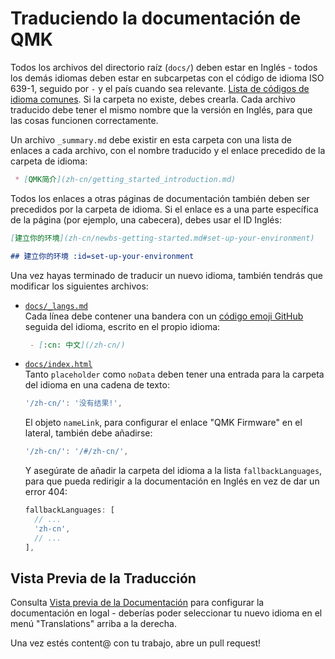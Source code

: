 # Traduciendo la documentación de QMK

Todos los archivos del directorio raíz (`docs/`) deben estar en Inglés - todos los demás idiomas deben estar en subcarpetas con el código de idioma ISO 639-1, seguido por `-` y el país cuando sea relevante. [Lista de códigos de idioma comunes](https://www.andiamo.co.uk/resources/iso-language-codes/). Si la carpeta no existe, debes crearla. Cada archivo traducido debe tener el mismo nombre que la versión en Inglés, para que las cosas funcionen correctamente.

Un archivo `_summary.md` debe existir en esta carpeta con una lista de enlaces a cada archivo, con el nombre traducido y el enlace precedido de la carpeta de idioma:

```markdown
 * [QMK简介](zh-cn/getting_started_introduction.md)
```

Todos los enlaces a otras páginas de documentación también deben ser precedidos por la carpeta de idioma. Si el enlace es a una parte específica de la página (por ejemplo, una cabecera), debes usar el ID Inglés:

```markdown
[建立你的环境](zh-cn/newbs-getting-started.md#set-up-your-environment)

## 建立你的环境 :id=set-up-your-environment
```

Una vez hayas terminado de traducir un nuevo idioma, también tendrás que modificar los siguientes archivos:

* [`docs/_langs.md`](https://github.com/qmk/qmk_firmware/blob/master/docs/_langs.md)  
  Cada línea debe contener una bandera con un [código emoji GitHub](https://github.com/ikatyang/emoji-cheat-sheet/blob/master/README.md#country-flag) seguida del idioma, escrito en el propio idioma:

  ```markdown
   - [:cn: 中文](/zh-cn/)
  ```

* [`docs/index.html`](https://github.com/qmk/qmk_firmware/blob/master/docs/index.html)  
  Tanto `placeholder` como `noData` deben tener una entrada para la carpeta del idioma en una cadena de texto:

  ```js
  '/zh-cn/': '没有结果!',
  ```

  El objeto `nameLink`, para configurar el enlace "QMK Firmware" en el lateral, también debe añadirse:

  ```js
  '/zh-cn/': '/#/zh-cn/',
  ```

  Y asegúrate de añadir la carpeta del idioma a la lista `fallbackLanguages`, para que pueda redirigir a la documentación en Inglés en vez de dar un error 404:

  ```js
  fallbackLanguages: [
    // ...
    'zh-cn',
    // ...
  ],
  ```

## Vista Previa de la Traducción

Consulta [Vista previa de la Documentación](contributing.md#previewing-the-documentation) para configurar la documentación en logal - deberías poder seleccionar tu nuevo idioma en el menú "Translations" arriba a la derecha.

Una vez estés content@ con tu trabajo, abre un pull request!
